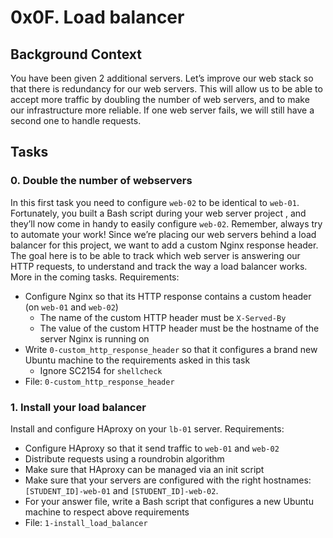 # 0x0F. Load balancer
## Background Context
You have been given 2 additional servers.
Let’s improve our web stack so that there is  redundancy for our web servers. This will allow us to be able to accept more traffic by doubling the number of web servers, and to make our infrastructure more reliable. If one web server fails, we will still have a second one to handle requests.

## Tasks

### 0. Double the number of webservers
In this first task you need to configure  `web-02`  to be identical to  `web-01`. Fortunately, you built a Bash script during your  web server project , and they’ll now come in handy to easily configure  `web-02`. Remember, always try to automate your work!
Since we’re placing our web servers behind a load balancer for this project, we want to add a custom Nginx response header. The goal here is to be able to track which web server is answering our HTTP requests, to understand and track the way a load balancer works. More in the coming tasks.
Requirements:

-   Configure Nginx so that its HTTP response contains a custom header (on  `web-01`  and  `web-02`)
    -   The name of the custom HTTP header must be  `X-Served-By`
    -   The value of the custom HTTP header must be the hostname of the server Nginx is running on
-   Write  `0-custom_http_response_header`  so that it configures a brand new Ubuntu machine to the requirements asked in this task
    -   Ignore SC2154  for  `shellcheck`
-   File:  `0-custom_http_response_header`

### 1. Install your load balancer
Install and configure HAproxy on your  `lb-01`  server.
Requirements:

-   Configure HAproxy so that it send traffic to  `web-01`  and  `web-02`
-   Distribute requests using a roundrobin algorithm
-   Make sure that HAproxy can be managed via an init script
-   Make sure that your servers are configured with the right hostnames:  `[STUDENT_ID]-web-01`  and  `[STUDENT_ID]-web-02`. 
-   For your answer file, write a Bash script that configures a new Ubuntu machine to respect above requirements
-   File:  `1-install_load_balancer`
